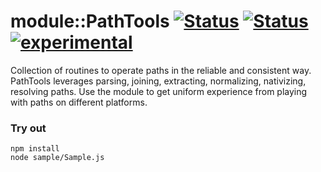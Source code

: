 # module::PathTools [![Status](https://img.shields.io/circleci/build/github/Wandalen/wPathTools?label=Test&logo=Test)](https://circleci.com/gh/Wandalen/wPathTools) [![Status](https://github.com/Wandalen/wPathTools/workflows/Test/badge.svg)](https://github.com/Wandalen/wPathTools/actions?query=workflow%3ATest) [![experimental](https://img.shields.io/badge/stability-experimental-orange.svg)](https://github.com/emersion/stability-badges#experimental)

Collection of routines to operate paths in the reliable and consistent way. PathTools leverages parsing, joining, extracting, normalizing, nativizing, resolving paths. Use the module to get uniform experience from playing with paths on different platforms.

### Try out
```
npm install
node sample/Sample.js
```


